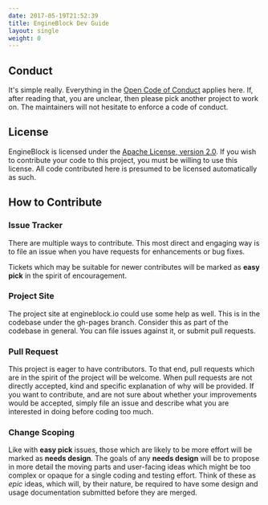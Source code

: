 ```yaml
---
date: 2017-05-19T21:52:39
title: EngineBlock Dev Guide
layout: single
weight: 0
---
```


## Conduct

It's simple really. Everything in the [Open Code of
Conduct](http://todogroup.org/opencodeofconduct/) applies here. If, after
reading that, you are unclear, then please pick another project to work on. The
maintainers will not hesitate to enforce a code of conduct.

## License

EngineBlock is licensed under the [Apache License, version
2.0](https://www.apache.org/licenses/LICENSE-2.0). If you wish to contribute
your code to this project, you must be willing to use this license. All code
contributed here is presumed to be licensed automatically as such.

## How to Contribute

### Issue Tracker

There are multiple ways to contribute. This most direct and engaging way is to
file an issue when you have requests for enhancements or bug fixes.

Tickets which may be suitable for newer contributes will be marked as **easy
pick** in the spirit of encouragement.

### Project Site

The project site at engineblock.io could use some help as well. This is in the
codebase under the gh-pages branch. Consider this as part of the codebase in
general. You can file issues against it, or submit pull requests.

### Pull Request

This project is eager to have contributors. To that end, pull requests which are
in the spirit of the project will be welcome. When pull requests are not
directly accepted, kind and specific explanation of why will be provided. If you
want to contribute, and are not sure about whether your improvements would be
accepted, simply file an issue and describe what you are interested in doing
before coding too much.

### Change Scoping

Like with **easy pick** issues, those which are likely to be more effort will be
marked as **needs design**. The goals of any **needs design** will be to propose
in more detail the moving parts and user-facing ideas which might be too complex
or opaque for a single coding and testing effort. Think of these as *epic*
ideas, which will, by their nature, be required to have some design and usage
documentation submitted before they are merged.






